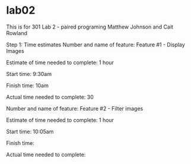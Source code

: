 # lab02
This is for 301 Lab 2 - paired programing 
Matthew Johnson and Cait Rowland 

Step 1: Time estimates 
Number and name of feature: Feature #1 - Display Images

Estimate of time needed to complete: 1 hour

Start time: 9:30am

Finish time: 10am

Actual time needed to complete: 30

 
Number and name of feature: Feature #2 - Filter images

Estimate of time needed to complete: 1 hour

Start time: 10:05am

Finish time: 

Actual time needed to complete: 